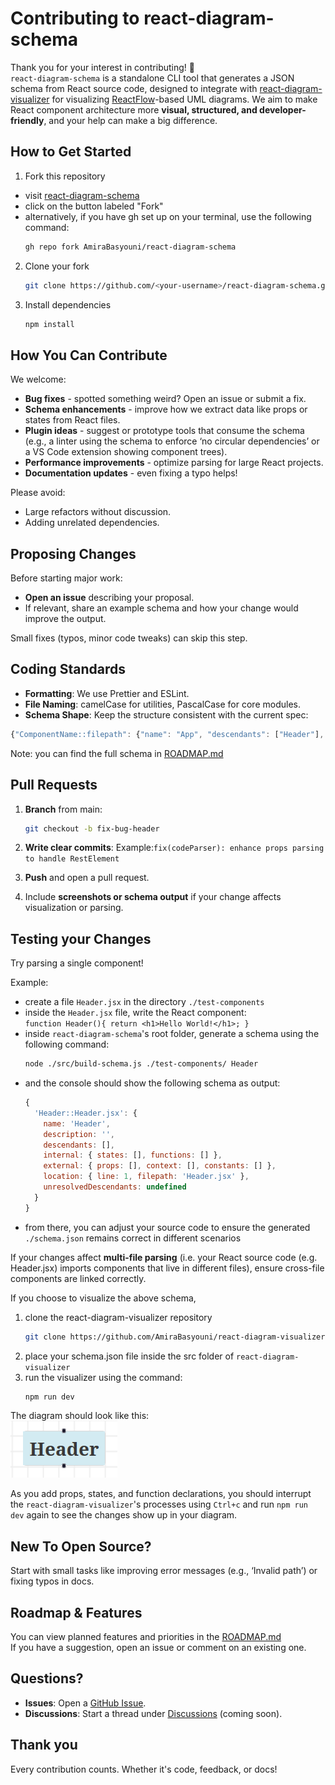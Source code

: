 # Contributing to react-diagram-schema

Thank you for your interest in contributing! 🎉  
`react-diagram-schema` is a standalone CLI tool that generates a JSON schema from React source code, designed to integrate with [react-diagram-visualizer](https://github.com/AmiraBasyouni/react-diagram-visualizer) for visualizing [ReactFlow](https://reactflow.dev/)-based UML diagrams. We aim to make React component architecture more **visual, structured, and developer-friendly**, and your help can make a big difference.

## How to Get Started

1. Fork this repository  
- visit [react-diagram-schema](https://github.com/AmiraBasyouni/react-diagram-schema)
- click on the button labeled "Fork"
- alternatively, if you have gh set up on your terminal, use the following command:
   ```bash
   gh repo fork AmiraBasyouni/react-diagram-schema
   ````

2. Clone your fork  
   ```bash
   git clone https://github.com/<your-username>/react-diagram-schema.git
   ```

3. Install dependencies
   ```bash
   npm install
   ```

## How You Can Contribute

We welcome:  
- **Bug fixes** - spotted something weird? Open an issue or submit a fix.
- **Schema enhancements** - improve how we extract data like props or states from React files.
- **Plugin ideas** - suggest or prototype tools that consume the schema (e.g., a linter using the schema to enforce ‘no circular dependencies’ or a VS Code extension showing component trees).
- **Performance improvements** - optimize parsing for large React projects.
- **Documentation updates** - even fixing a typo helps!

Please avoid:
- Large refactors without discussion.
- Adding unrelated dependencies.

## Proposing Changes

Before starting major work:
- **Open an issue** describing your proposal.
- If relevant, share an example schema and how your change would improve the output.

Small fixes (typos, minor code tweaks) can skip this step.

## Coding Standards
- **Formatting**: We use Prettier and ESLint.
- **File Naming**: camelCase for utilities, PascalCase for core modules.
- **Schema Shape**: Keep the structure consistent with the current spec:
```js
{"ComponentName::filepath": {"name": "App", "descendants": ["Header"], "location": {"line": 7}}}
```
Note: you can find the full schema in [ROADMAP.md](https://github.com/AmiraBasyouni/react-diagram-schema)

## Pull Requests

1. **Branch** from main:
   ```bash
   git checkout -b fix-bug-header
   ```

2. **Write clear commits**:
Example:`fix(codeParser): enhance props parsing to handle RestElement`

3. **Push** and open a pull request.

4. Include **screenshots or schema output** if your change affects visualization or parsing.

## Testing your Changes
Try parsing a single component!

Example:
- create a file `Header.jsx` in the directory `./test-components`
- inside the `Header.jsx` file, write the React component:  
 `function Header(){ return <h1>Hello World!</h1>; }`
- inside `react-diagram-schema`'s root folder, generate a schema using the following command:
   ```bash
   node ./src/build-schema.js ./test-components/ Header
   ```
- and the console should show the following schema as output:
   ```js
   {
     'Header::Header.jsx': {
       name: 'Header',
       description: '',
       descendants: [],
       internal: { states: [], functions: [] },
       external: { props: [], context: [], constants: [] },
       location: { line: 1, filepath: 'Header.jsx' },
       unresolvedDescendants: undefined
     }
   }
   ```
- from there, you can adjust your source code to ensure the generated `./schema.json` remains correct in different scenarios

If your changes affect **multi-file parsing** (i.e. your React source code (e.g. Header.jsx) imports components that live in different files), ensure cross-file components are linked correctly.  

If you choose to visualize the above schema,
1. clone the react-diagram-visualizer repository
   ```bash
   git clone https://github.com/AmiraBasyouni/react-diagram-visualizer.git
   ```
2. place your schema.json file inside the src folder of `react-diagram-visualizer` 
3. run the visualizer using the command:
   ```bash
   npm run dev
   ```
The diagram should look like this:  
![Simple ReactFlow Diagram Demo](assets/contributing-md-diagram-preview.png)

As you add props, states, and function declarations, you should interrupt the `react-diagram-visualizer`'s processes using `Ctrl+c` and run `npm run dev` again to see the changes show up in your diagram.

## New To Open Source?

Start with small tasks like improving error messages (e.g., ‘Invalid path’) or fixing typos in docs.

## Roadmap & Features

You can view planned features and priorities in the [ROADMAP.md](https://github.com/AmiraBasyouni/react-diagram-schema/blob/main/ROADMAP.md)  
If you have a suggestion, open an issue or comment on an existing one.

## Questions?

- **Issues**: Open a [GitHub Issue](https://github.com/AmiraBasyouni/react-diagram-schema/issues).
- **Discussions**: Start a thread under [Discussions](https://github.com/AmiraBasyouni/react-diagram-schema/discussions) (coming soon).

## Thank you

Every contribution counts. Whether it's code, feedback, or docs!


